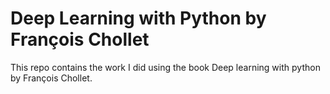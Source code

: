 # Deep Learning with Python by François Chollet

This repo contains the work I did using the book Deep learning with python by François Chollet. 
